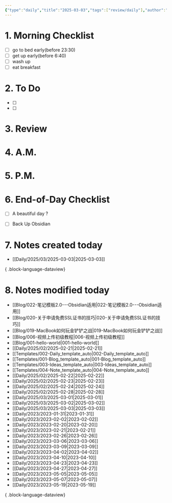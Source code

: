 ```yaml
---
{"type":"daily","title":"2025-03-03","tags":["review/daily"],"author":"codertoro","establish":"2025-03-03","location":"山西偏关","weather":"小雪 -1~3℃","dg-publish":true,"permalink":"/Daily/2025/03/2025-03-03/","dgPassFrontmatter":true,"created":"2025-03-03T18:28:07.479+08:00","updated":"2025-03-03T22:18:04.311+08:00"}
---
```


# 1. Morning Checklist
- [ ] go to bed early(before 23:30)
- [ ] get up early(before 6:40)
- [ ] wash up
- [ ] eat breakfast
# 2. To Do
- [ ]  
- [ ] 

# 3. Review


# 4. A.M.
# 5. P.M.
# 6. End-of-Day Checklist
- [ ] A beautiful day ?
- [ ] Back Up Obsidian


# 7. Notes created today
- [[Daily/2025/03/2025-03-03\|2025-03-03]]

{ .block-language-dataview}

# 8. Notes modified today
- [[Blog/022-笔记模板2.0---Obsidian适用\|022-笔记模板2.0---Obsidian适用]]
- [[Blog/020-关于申请免费SSL证书的技巧\|020-关于申请免费SSL证书的技巧]]
- [[Blog/019-MacBook如何玩金铲铲之战\|019-MacBook如何玩金铲铲之战]]
- [[Blog/006-视频上传初级教程\|006-视频上传初级教程]]
- [[Blog/001-hello-world\|001-hello-world]]
- [[Daily/2025/02/2025-02-21\|2025-02-21]]
- [[Templates/002-Daily_template_auto\|002-Daily_template_auto]]
- [[Templates/001-Blog_template_auto\|001-Blog_template_auto]]
- [[Templates/003-Ideas_template_auto\|003-Ideas_template_auto]]
- [[Templates/004-Note_template_auto\|004-Note_template_auto]]
- [[Daily/2025/02/2025-02-22\|2025-02-22]]
- [[Daily/2025/02/2025-02-23\|2025-02-23]]
- [[Daily/2025/02/2025-02-24\|2025-02-24]]
- [[Daily/2025/02/2025-02-28\|2025-02-28]]
- [[Daily/2025/03/2025-03-01\|2025-03-01]]
- [[Daily/2025/03/2025-03-02\|2025-03-02]]
- [[Daily/2025/03/2025-03-03\|2025-03-03]]
- [[Daily/2023/2023-01-31\|2023-01-31]]
- [[Daily/2023/2023-02-02\|2023-02-02]]
- [[Daily/2023/2023-02-20\|2023-02-20]]
- [[Daily/2023/2023-02-21\|2023-02-21]]
- [[Daily/2023/2023-02-26\|2023-02-26]]
- [[Daily/2023/2023-03-06\|2023-03-06]]
- [[Daily/2023/2023-03-09\|2023-03-09]]
- [[Daily/2023/2023-04-02\|2023-04-02]]
- [[Daily/2023/2023-04-10\|2023-04-10]]
- [[Daily/2023/2023-04-23\|2023-04-23]]
- [[Daily/2023/2023-04-27\|2023-04-27]]
- [[Daily/2023/2023-05-05\|2023-05-05]]
- [[Daily/2023/2023-05-07\|2023-05-07]]
- [[Daily/2023/2023-05-19\|2023-05-19]]

{ .block-language-dataview}
